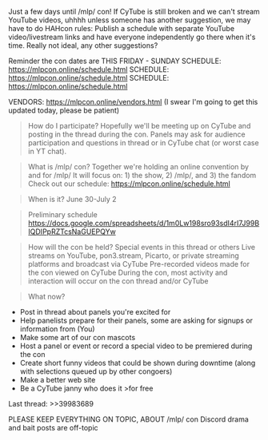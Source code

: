 Just a few days until /mlp/ con!
If CyTube is still broken and we can't stream YouTube videos, uhhhh unless someone has another suggestion, we may have to do HAHcon rules: Publish a schedule with separate YouTube video/livestream links and have everyone independently go there when it's time.
Really not ideal, any other suggestions?

Reminder the con dates are THIS FRIDAY - SUNDAY
SCHEDULE: https://mlpcon.online/schedule.html
SCHEDULE: https://mlpcon.online/schedule.html
SCHEDULE: https://mlpcon.online/schedule.html

VENDORS: https://mlpcon.online/vendors.html (I swear I'm going to get this updated today, please be patient)

>How do I participate?
Hopefully we'll be meeting up on CyTube and posting in the thread during the con.
Panels may ask for audience participation and questions in thread or in CyTube chat (or worst case in YT chat).

>What is /mlp/ con?
Together we're holding an online convention by and for /mlp/
It will focus on: 1) the show, 2) /mlp/, and 3) the fandom
Check out our schedule: https://mlpcon.online/schedule.html

>When is it?
June 30-July 2

>Preliminary schedule
https://docs.google.com/spreadsheets/d/1m0Lw198sro93sdI4rI7J99BIQDIPpRZTcsNaGUEPQYw

>How will the con be held?
Special events in this thread or others
Live streams on YouTube, pon3.stream, Picarto, or private streaming platforms and broadcast via CyTube
Pre-recorded videos made for the con viewed on CyTube
During the con, most activity and interaction will occur on the con thread and/or CyTube

>What now?
- Post in thread about panels you're excited for
- Help panelists prepare for their panels, some are asking for signups or information from (You)
- Make some art of our con mascots
- Host a panel or event or record a special video to be premiered during the con
- Create short funny videos that could be shown during downtime (along with selections queued up by other congoers)
- Make a better web site
- Be a CyTube janny who does it >for free

Last thread: >>39983689

PLEASE KEEP EVERYTHING ON TOPIC, ABOUT /mlp/ con
Discord drama and bait posts are off-topic
